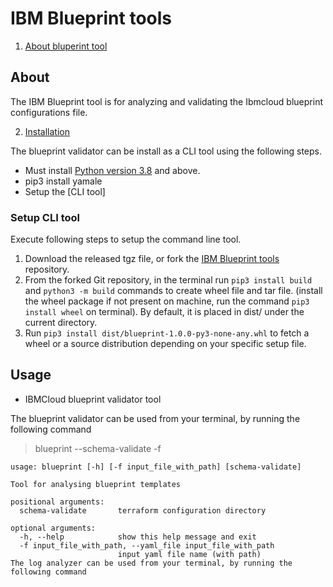 # IBM Blueprint tools

1. [About bluperint tool](#about)

## About
The IBM Blueprint tool is for analyzing and validating the Ibmcloud blueprint configurations file.

2. [Installation](#installation)

The blueprint validator can be install as a CLI tool using the following steps.

* Must install [Python version 3.8](https://www.python.org/downloads/release/python-380/) and above.
* pip3 install yamale 
* Setup the [CLI tool]

### Setup CLI tool

Execute following steps to setup the command line tool.
1. Download the released tgz file, or fork the [IBM Blueprint tools](https://github.com/IBM-Cloud/ibm-blueprint-tools) repository.
2. From the forked Git repository, in the terminal run `pip3 install build` and `python3 -m build` commands to create wheel file and tar file. (install the wheel package if not present on machine, run the command `pip3 install wheel` on terminal). By default, it is placed in dist/ under the current directory.
3. Run `pip3 install dist/blueprint-1.0.0-py3-none-any.whl` to fetch a wheel or a source distribution depending on your specific setup file.

## Usage

* IBMCloud blueprint validator tool

The blueprint validator can be used from your terminal, by running the following command

> blueprint --schema-validate -f <provide the absolute yaml file path>

```text 
usage: blueprint [-h] [-f input_file_with_path] [schema-validate]

Tool for analysing blueprint templates

positional arguments:
  schema-validate       terraform configuration directory

optional arguments:
  -h, --help            show this help message and exit
  -f input_file_with_path, --yaml_file input_file_with_path
                        input yaml file name (with path)
The log analyzer can be used from your terminal, by running the following command
```